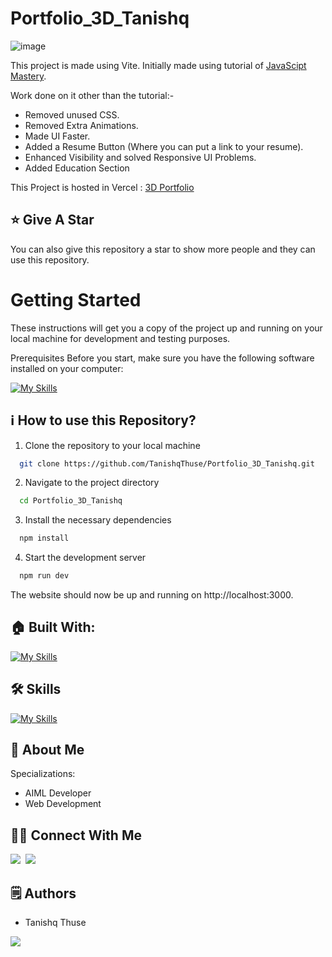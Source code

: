 # Portfolio_3D_Tanishq

![image](https://github.com/user-attachments/assets/ba7d9f4b-a08b-4dd7-961b-1cdc0a05b5cb)


This project is made using Vite. Initially made using tutorial of [JavaScipt Mastery](https://youtu.be/0fYi8SGA20k?feature=shared).

Work done on it other than the tutorial:-
- Removed unused CSS.
- Removed Extra Animations.
- Made UI Faster.
- Added a Resume Button (Where you can put a link to your resume).
- Enhanced Visibility and solved Responsive UI Problems.
- Added Education Section

This Project is hosted in Vercel : [3D Portfolio](https://tanishq-thuse-portfolio.vercel.app/)

## :star: Give A Star

You can also give this repository a star to show more people and they can use this repository.

# Getting Started

These instructions will get you a copy of the project up and running on your local machine for development and testing purposes.

Prerequisites
Before you start, make sure you have the following software installed on your computer:

[![My Skills](https://skillicons.dev/icons?i=nodejs)](https://skillicons.dev)


## ℹ️ How to use this Repository?

1. Clone the repository to your local machine

```bash
  git clone https://github.com/TanishqThuse/Portfolio_3D_Tanishq.git

```
2. Navigate to the project directory

```bash
  cd Portfolio_3D_Tanishq
```
3. Install the necessary dependencies
```bash
  npm install
```

4. Start the development server
```bash
  npm run dev
```

The website should now be up and running on http://localhost:3000.

## 🏠 Built With:

[![My Skills](https://skillicons.dev/icons?i=vscode,react,nextjs,threejs,tailwind,netlify)](https://skillicons.dev)

## 🛠 Skills

[![My Skills](https://skillicons.dev/icons?i=html,css,js,ts,react,nextjs,tailwind,threejs)](https://skillicons.dev)

## 🚀 About Me
Specializations:
- AIML Developer
- Web Development

## 🙋‍♂️ Connect With Me

[<img src="https://skillicons.dev/icons?i=github" />]((https://github.com/TanishqThuse))&nbsp;
[<img src="https://skillicons.dev/icons?i=linkedin" />]((https://www.linkedin.com/in/tanishq-thuse-32472b248/))&nbsp;

## 🗒️ Authors
- Tanishq Thuse

<p align="left">
  <a href="https://skillicons.dev">
    <a href="(https://github.com/TanishqThuse)">
      <img src="https://skillicons.dev/icons?i=github" />
    </a>
  </a>
</p>

